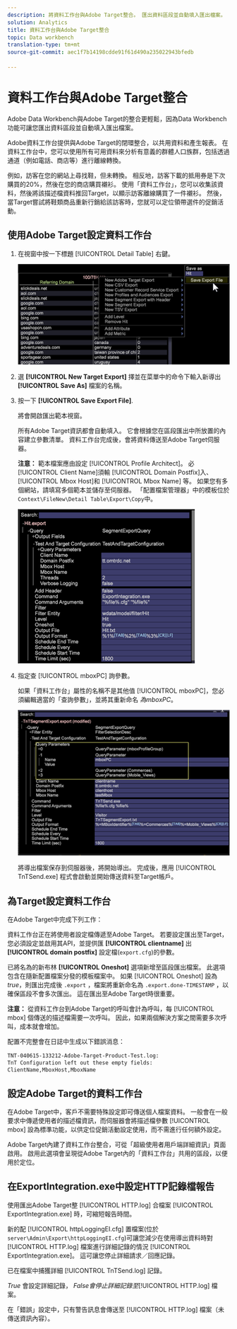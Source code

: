 ```yaml
---
description: 將資料工作台與Adobe Target整合。 匯出資料區段並自動填入匯出檔案。
solution: Analytics
title: 資料工作台與Adobe Target整合
topic: Data workbench
translation-type: tm+mt
source-git-commit: aec1f7b14198cdde91f61d490a235022943bfedb

---
```



# 資料工作台與Adobe Target整合

Adobe Data Workbench與Adobe Target的整合更輕鬆，因為Data Workbench功能可讓您匯出資料區段並自動填入匯出檔案。

Adobe資料工作台提供與Adobe Target的閉環整合，以共用資料和產生報表。 在資料工作台中，您可以使用所有可用資料來分析有意義的群體人口族群，包括透過通道（例如電話、商店等）進行離線轉換。

例如，訪客在您的網站上尋找鞋，但未轉換。 相反地，訪客下載的抵用券是下次購買的20%，然後在您的商店購買襯衫。 使用「資料工作台」，您可以收集該資料，然後將該描述檔資料推回Target，以顯示訪客離線購買了一件襯衫。 然後，當Target嘗試將鞋類商品重新行銷給該訪客時，您就可以定位領帶選件的促銷活動。

## 使用Adobe Target設定資料工作台

1. 在視窗中按一下標題 [!UICONTROL Detail Table] 右鍵。

   ![](assets/insight-to-tnt.png)

1. 選 **[!UICONTROL New Target Export]** 擇並在菜單中的命令下輸入新導出 **[!UICONTROL Save As]** 檔案的名稱。

1. 按一下 **[!UICONTROL Save Export File]**.

   將會開啟匯出範本視窗。

   所有Adobe Target資訊都會自動填入。 它會根據您在區段匯出中所放置的內容建立參數清單。 資料工作台完成後，會將資料傳送至Adobe Target伺服器。

   **注意：** 範本檔案應由設定 [!UICONTROL Profile Architect]。 必 [!UICONTROL Client Name]須輸 [!UICONTROL Domain Postfix]入、 [!UICONTROL Mbox Host]和 [!UICONTROL Mbox Name] 等。 如果您有多個網站，請填寫多個範本並儲存至伺服器。 「配置檔案管理器」中的模板位於 `Context\FileNew\Detail Table\Export\Copy`中。

   ![](assets/insight-to-tnt1.png)

1. 指定查 [!UICONTROL mboxPC] 詢參數。

   如果「資料工作台」屬性的名稱不是其他值 [!UICONTROL mboxPC]，您必須編輯適當的「查詢參數」，並將其重新命名 _為mboxPC_。

   ![](assets/insight-to-tnt2.png)

   將導出檔案保存到伺服器後，將開始導出。 完成後，應用 [!UICONTROL TnTSend.exe] 程式會啟動並開始傳送資料至Target帳戶。

## 為Target設定資料工作台

在Adobe Target中完成下列工作：

資料工作台正在將使用者設定檔傳遞至Adobe Target。 若要設定匯出至Target，您必須設定並啟用其API，並提供匯 **[!UICONTROL clientname]** 出 **[!UICONTROL domain postfix]** 設定檔(`export.cfg`)的參數。

已將名為的新布林 **[!UICONTROL Oneshot]** 選項新增至區段匯出檔案。 此選項包含在隨新配置檔案分發的模板檔案中。 如果 [!UICONTROL Oneshot] 設為 _true_，則匯出完成後 `.export` ，檔案將重新命名為 `.export.done-TIMESTAMP` ，以確保區段不會多次匯出。 這在匯出至Adobe Target時很重要。

**注意：** 從資料工作台到Adobe Target的呼叫會計為呼叫，每 [!UICONTROL mbox] 個傳送的描述檔需要一次呼叫。 因此，如果兩個解決方案之間需要多次呼叫，成本就會增加。

配置不完整會在日誌中生成以下錯誤消息：

```
TNT-040615-133212-Adobe-Target-Product-Test.log:
TnT Configuration left out these empty fields:
ClientName,MboxHost,MboxName
```

## 設定Adobe Target的資料工作台

在Adobe Target中，客戶不需要特殊設定即可傳送個人檔案資料。 一般會在一般要求中傳遞使用者的描述檔資訊，而伺服器會將描述檔參數 [!UICONTROL mbox] 設為標準功能，以供定位促銷活動設定使用，而不需進行任何額外設定。

Adobe Target內建了資料工作台整合，可從「超級使用者用戶端詳細資訊」頁面啟用。 啟用此選項會呈現從Adobe Target內的「資料工作台」共用的區段，以便用於定位。

## 在ExportIntegration.exe中設定HTTP記錄檔報告

使用匯出Adobe Target整 [!UICONTROL HTTP.log] 合檔案 [!UICONTROL ExportIntegration.exe] 時，可縮短報告時間。

新的配 [!UICONTROL httpLoggingEI.cfg] 置檔案(位於 `server\Admin\Export\httpLoggingEI.cfg`)可讓您減少在使用導出資料時對 [!UICONTROL HTTP.log] 檔案進行詳細記錄的情況 [!UICONTROL ExportIntegration.exe]。 這可讓您停止詳細請求／回應記錄。

已在檔案中捕獲詳細 [!UICONTROL TnTSend.log] 記錄。

_True_ 會設定詳細記錄， _False會停止詳細記錄至_[!UICONTROL HTTP.log] 檔案。

在「錯誤」設定中，只有警告訊息會傳送至 [!UICONTROL HTTP.log] 檔案（未傳送資訊內容）。
